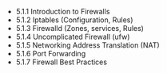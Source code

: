 

- 5.1.1 Introduction to Firewalls
- 5.1.2 Iptables (Configuration, Rules)
- 5.1.3 Firewalld (Zones, services, Rules)
- 5.1.4 Uncomplicated Firewall (ufw)
- 5.1.5 Networking Address Translation (NAT)
- 5.1.6 Port Forwarding
- 5.1.7 Firewall Best Practices